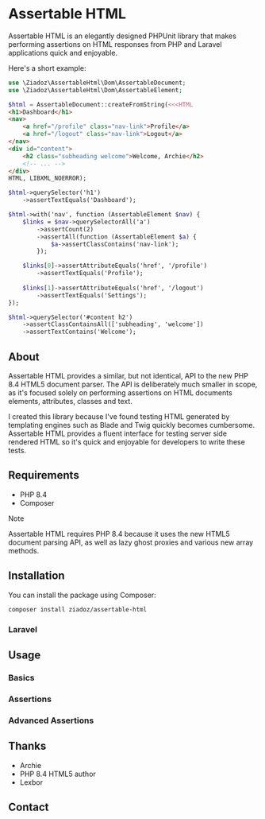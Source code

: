 # Assertable HTML

Assertable HTML is an elegantly designed PHPUnit library that makes performing assertions on HTML responses from PHP and Laravel applications quick and enjoyable.

Here's a short example:

```php
use \Ziadoz\AssertableHtml\Dom\AssertableDocument;
use \Ziadoz\AssertableHtml\Dom\AssertableElement;

$html = AssertableDocument::createFromString(<<<HTML
<h1>Dashboard</h1>
<nav>
    <a href="/profile" class="nav-link">Profile</a>
    <a href="/logout" class="nav-link">Logout</a>
</nav>
<div id="content">
    <h2 class="subheading welcome">Welcome, Archie</h2>
    <!-- ... -->
</div>
HTML, LIBXML_NOERROR);

$html->querySelector('h1')
    ->assertTextEquals('Dashboard');

$html->with('nav', function (AssertableElement $nav) {
    $links = $nav->querySelectorAll('a')
        ->assertCount(2)
        ->assertAll(function (AssertableElement $a) {
            $a->assertClassContains('nav-link');
        });

    $links[0]->assertAttributeEquals('href', '/profile')
        ->assertTextEquals('Profile');
        
    $links[1]->assertAttributeEquals('href', '/logout')
        ->assertTextEquals('Settings');
});

$html->querySelector('#content h2')
    ->assertClassContainsAll(['subheading', 'welcome'])
    ->assertTextContains('Welcome');
```

## About

Assertable HTML provides a similar, but not identical, API to the new PHP 8.4 HTML5 document parser. The API is deliberately much smaller in scope, as it's focused solely on performing assertions on HTML documents elements, attributes, classes and text.

I created this library because I've found testing HTML generated by templating engines such as Blade and Twig quickly becomes cumbersome. Assertable HTML provides a fluent interface for testing server side rendered HTML so it's quick and enjoyable for developers to write these tests. 

## Requirements

- PHP 8.4
- Composer

> [!NOTE]
> Assertable HTML requires PHP 8.4 because it uses the new HTML5 document parsing API, as well as lazy ghost proxies and various new array methods. 

## Installation

You can install the package using Composer:

```
composer install ziadoz/assertable-html
```

### Laravel

## Usage

### Basics

### Assertions

### Advanced Assertions

## Thanks

- Archie
- PHP 8.4 HTML5 author
- Lexbor

## Contact

